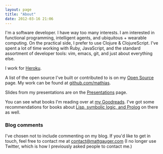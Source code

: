 ```yaml
---
layout: page
title: "About"
date: 2012-03-16 21:06
---
```


I'm a software developer. I have way too many interests. I am interested in functional programming, intelligent agents, and ubiquitous + wearable computing. On the practical side, I prefer to use Clojure & ClojureScript. I've spent a lot of time working with Ruby, JavaScript, and the standard assortment of developer tools: vim, emacs, git, and just about everything else.

I work for [Heroku](http://www.heroku.com/home).

A list of the open source I've built or contributed to is on my [Open Source](/open-source) page. My work can be found at [github.com/mathias](https://github.com/mathias).

Slides from my presentations are on the [Presentations](/presentations) page.

You can see what books I'm reading over at [my Goodreads](https://www.goodreads.com/mathiasx). I've got some recommendations for books about [Lisp, symbolic logic, and Prolog](https://www.goodreads.com/review/list/2450080-mathiasx?shelf=lisp-symbolic-logic-and-prolog-favs) on there as well.

### Blog comments

I've chosen not to include commenting on my blog. If you'd like to get in touch, feel free to contact me at [contact@mattgauger.com](mailto:contact@mattgauger.com) (I no longer use Twitter, which is how I previously asked people to contact me.)
